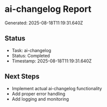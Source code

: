 # ai-changelog Report

Generated: 2025-08-18T11:19:31.640Z

## Status
- Task: ai-changelog
- Status: Completed
- Timestamp: 2025-08-18T11:19:31.640Z

## Next Steps
- Implement actual ai-changelog functionality
- Add proper error handling
- Add logging and monitoring

